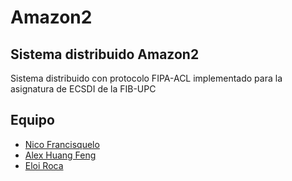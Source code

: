 # Amazon2
## Sistema distribuido Amazon2

Sistema distribuido con protocolo FIPA-ACL implementado para la asignatura de ECSDI de la FIB-UPC

## Equipo
- [Nico Francisquelo](https://github.com/nicoeft)
- [Alex Huang Feng](https://github.com/ahuangfeng)
- [Eloi Roca](https://github.com/eloiiroca)